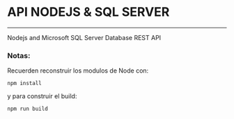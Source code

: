 # API NODEJS & SQL SERVER
***
Nodejs and Microsoft SQL Server Database REST API

### Notas:
Recuerden reconstruir los modulos de Node con:
```
npm install
```
y para construir el build:

```
npm run build
```